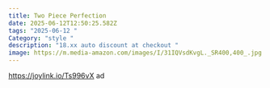 ```yaml
---
title: Two Piece Perfection
date: 2025-06-12T12:50:25.582Z
tags: "2025-06-12 "
Category: "style "
description: "18.xx auto discount at checkout "
image: https://m.media-amazon.com/images/I/31IQVsdKvgL._SR400,400_.jpg
---
```

https://joylink.io/Ts996vX ad